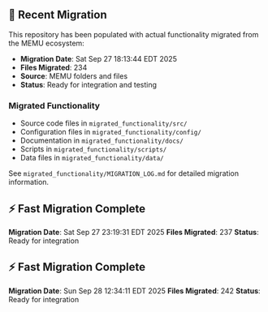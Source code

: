 
## 🔄 Recent Migration

This repository has been populated with actual functionality migrated from the MEMU ecosystem:

- **Migration Date**: Sat Sep 27 18:13:44 EDT 2025
- **Files Migrated**:      234
- **Source**: MEMU folders and files
- **Status**: Ready for integration and testing

### Migrated Functionality
- Source code files in `migrated_functionality/src/`
- Configuration files in `migrated_functionality/config/`
- Documentation in `migrated_functionality/docs/`
- Scripts in `migrated_functionality/scripts/`
- Data files in `migrated_functionality/data/`

See `migrated_functionality/MIGRATION_LOG.md` for detailed migration information.


## ⚡ Fast Migration Complete

**Migration Date**: Sat Sep 27 23:19:31 EDT 2025
**Files Migrated**:      237
**Status**: Ready for integration


## ⚡ Fast Migration Complete

**Migration Date**: Sun Sep 28 12:34:11 EDT 2025
**Files Migrated**:      242
**Status**: Ready for integration

